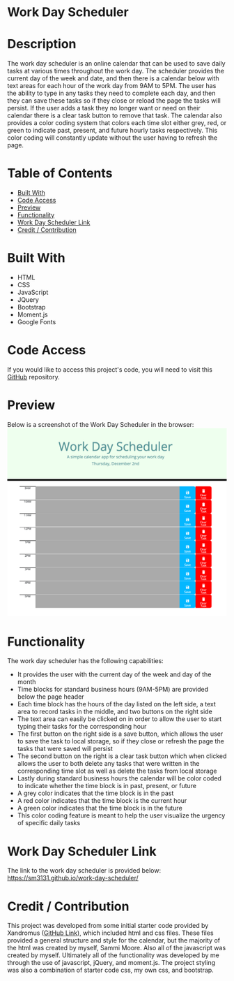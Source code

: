 # Work Day Scheduler

# Description

The work day scheduler is an online calendar that can be used to save daily tasks at various times throughout the work day. The scheduler provides the current day of the week and date, and then there is a calendar below with text areas for each hour of the work day from 9AM to 5PM. The user has the ability to type in any tasks they need to complete each day, and then they can save these tasks so if they close or reload the page the tasks will persist. If the user adds a task they no longer want or need on their calendar there is a clear task button to remove that task. The calendar also provides a color coding system that colors each time slot either grey, red, or green to indicate past, present, and future hourly tasks respectively. This color coding will constantly update without the user having to refresh the page. 

# Table of Contents
- [Built With](#built-with)
- [Code Access](#code-access)
- [Preview](#preview)
- [Functionality](#functionality)
- [Work Day Scheduler Link](#work-day-scheduler-link)
- [Credit / Contribution](#credit--contribution)

# Built With
- HTML
- CSS
- JavaScript
- JQuery
- Bootstrap
- Moment.js
- Google Fonts

# Code Access

If you would like to access this project's code, you will need to visit this [GitHub](https://github.com/sm3131/work-day-scheduler) repository. 

# Preview

Below is a screenshot of the Work Day Scheduler in the browser:
![Work Day Scheduler](assets/images/work-day-cal.png)

# Functionality

The work day scheduler has the following capabilities:

- It provides the user with the current day of the week and day of the month
- Time blocks for standard business hours (9AM-5PM) are provided below the page header
- Each time block has the hours of the day listed on the left side, a text area to record tasks in the middle, and two buttons on the right side
- The text area can easily be clicked on in order to allow the user to start typing their tasks for the corresponding hour
- The first button on the right side is a save button, which allows the user to save the task to local storage, so if they close or refresh the page the tasks that were saved will persist
- The second button on the right is a clear task button which when clicked allows the user to both delete any tasks that were written in the corresponding time slot as well as delete the tasks from local storage
- Lastly during standard business hours the calendar will be color coded to indicate whether the time block is in past, present, or future 
- A grey color indicates that the time block is in the past
- A red color indicates that the time block is the current hour
- A green color indicates that the time block is in the future
- This color coding feature is meant to help the user visualize the urgency of specific daily tasks

# Work Day Scheduler Link

The link to the work day scheduler is provided below:
<br>
https://sm3131.github.io/work-day-scheduler/

# Credit / Contribution

This project was developed from some initial starter code provided by Xandromus ([GitHub Link](https://github.com/coding-boot-camp/super-disco)), which included html and css files. These files provided a general structure and style for the calendar, but the majority of the html was created by myself, Sammi Moore. Also all of the javascript was created by myself. Ultimately all of the functionality was developed by me through the use of javascript, jQuery, and moment.js. The project styling was also a combination of starter code css, my own css, and bootstrap. 